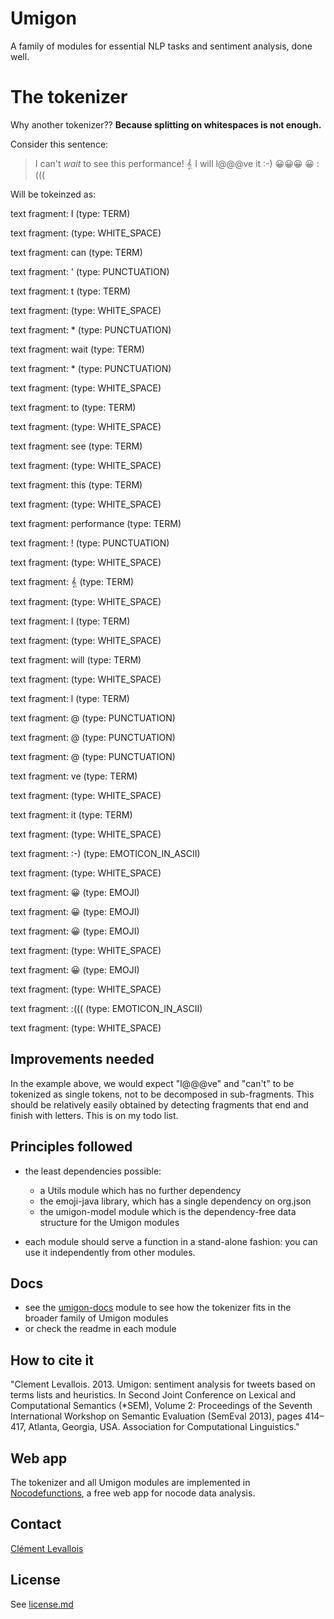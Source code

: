 # Umigon
A family of modules for essential NLP tasks and sentiment analysis, done well.

# The tokenizer
Why another tokenizer?? **Because splitting on whitespaces is not enough.**

Consider this sentence:

> I can't *wait*  to see this performance! 𝄠
> I will l@@@ve it :-) 😀😀😀 😀 :((( 

Will be tokeinzed as:

text fragment: I (type: TERM)

text fragment:   (type: WHITE_SPACE)

text fragment: can (type: TERM)

text fragment: ' (type: PUNCTUATION)

text fragment: t (type: TERM)

text fragment:   (type: WHITE_SPACE)

text fragment: * (type: PUNCTUATION)

text fragment: wait (type: TERM)

text fragment: * (type: PUNCTUATION)

text fragment:    (type: WHITE_SPACE)

text fragment: to (type: TERM)

text fragment:   (type: WHITE_SPACE)

text fragment: see (type: TERM)

text fragment:   (type: WHITE_SPACE)

text fragment: this (type: TERM)

text fragment:   (type: WHITE_SPACE)

text fragment: performance (type: TERM)

text fragment: ! (type: PUNCTUATION)

text fragment:   (type: WHITE_SPACE)

text fragment: 𝄠 (type: TERM)

text fragment:  (type: WHITE_SPACE)

text fragment: I (type: TERM)

text fragment:   (type: WHITE_SPACE)

text fragment: will (type: TERM)

text fragment:   (type: WHITE_SPACE)

text fragment: l (type: TERM)

text fragment: @ (type: PUNCTUATION)

text fragment: @ (type: PUNCTUATION)

text fragment: @ (type: PUNCTUATION)

text fragment: ve (type: TERM)

text fragment:   (type: WHITE_SPACE)

text fragment: it (type: TERM)

text fragment:   (type: WHITE_SPACE)

text fragment: :-) (type: EMOTICON_IN_ASCII)

text fragment:   (type: WHITE_SPACE)

text fragment: 😀 (type: EMOJI)

text fragment: 😀 (type: EMOJI)

text fragment: 😀 (type: EMOJI)

text fragment:   (type: WHITE_SPACE)

text fragment: 😀 (type: EMOJI)

text fragment:   (type: WHITE_SPACE)

text fragment: :((( (type: EMOTICON_IN_ASCII)

text fragment:   (type: WHITE_SPACE)

## Improvements needed
In the example above, we would expect "l@@@ve" and "can't" to be tokenized as single tokens, not to be decomposed in sub-fragments. This should be relatively easily obtained by detecting fragments that end and finish with letters. This is on my todo list.


## Principles followed
- the least dependencies possible:
   * a Utils module which has no further dependency
   * the emoji-java library, which has a single dependency on org.json
   * the umigon-model module which is the dependency-free data structure for the Umigon modules

- each module should serve a function in a stand-alone fashion: you can use it independently from other modules.

## Docs
- see the [umigon-docs](https://github.com/seinecle/umigon-family/tree/main/umigon-docs) module to see how the tokenizer fits in the broader family of Umigon modules
- or check the readme in each module 

## How to cite it
"Clement Levallois. 2013. Umigon: sentiment analysis for tweets based on terms lists and heuristics. In Second Joint Conference on Lexical and Computational Semantics (*SEM), Volume 2: Proceedings of the Seventh International Workshop on Semantic Evaluation (SemEval 2013), pages 414–417, Atlanta, Georgia, USA. Association for Computational Linguistics." 

## Web app
The tokenizer and all Umigon modules are implemented in [Nocodefunctions](https://nocodefunctions.com), a free web app for nocode data analysis.

## Contact
[Clément Levallois](https://twitter.com/seinecle)

## License
See [license.md](LICENCE.md)
